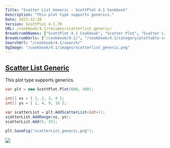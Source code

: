 ```yaml
---
Title: "Scatter List Generic - ScottPlot 4.1 Cookbook"
Description: "This plot type supports generics."
Date: 2023-12-28
Version: ScottPlot 4.1.70
URL: /cookbook/4.1/recipes/scatterlist_generic/
BreadcrumbNames: ["ScottPlot 4.1 Cookbook", "Scatter Plot", "Scatter List Generic"]
BreadcrumbUrls: ["/cookbook/4.1/", "/cookbook/4.1/category/plottable-scatter-plot", "/cookbook/4.1/recipes/scatterlist_generic/"]
SearchUrl: "/cookbook/4.1/search/"
OgImage: "/cookbook/4.1/images/scatterlist_generic.png"
---
```


<h2><a id='scatter-list-generic' href='/cookbook/4.1/recipes/scatterlist_generic/'>Scatter List Generic</a></h2>

This plot type supports generics.

```cs
var plt = new ScottPlot.Plot(600, 400);

int[] xs = { 1, 2, 3, 4 };
int[] ys = { 1, 4, 9, 16 };

var scatterList = plt.AddScatterList<int>();
scatterList.AddRange(xs, ys);
scatterList.Add(5, 25);

plt.SaveFig("scatterList_generic.png");
```

<img src='../../images/scatterlist_generic.png' class='d-block mx-auto my-5' />


